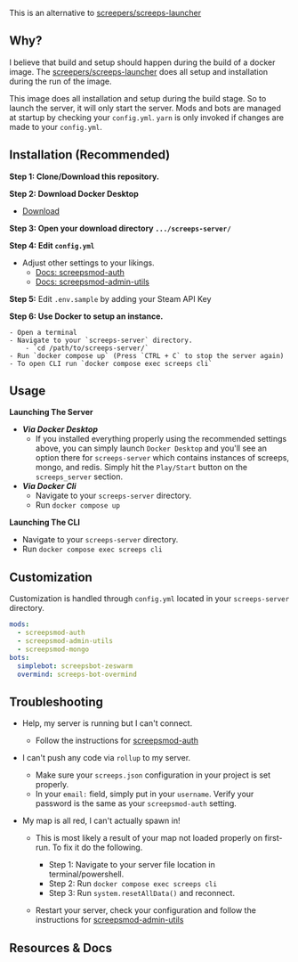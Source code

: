 This is an alternative to [screepers/screeps-launcher]

## Why?

I believe that build and setup should happen during the build of a docker image.
The [screepers/screeps-launcher] does all setup and installation during the run of the image.

This image does all installation and setup during the build stage.
So to launch the server, it will only start the server.
Mods and bots are managed at startup by checking your `config.yml`.
`yarn` is only invoked if changes are made to your `config.yml`.

## Installation (Recommended)

**Step 1: Clone/Download this repository.**

**Step 2: Download Docker Desktop**

- [Download](https://www.docker.com/products/docker-desktop/)

**Step 3: Open your download directory `.../screeps-server/`**

**Step 4: Edit `config.yml`**

- Adjust other settings to your likings.
  - [Docs: screepsmod-auth](https://github.com/ScreepsMods/screepsmod-auth)
  - [Docs: screepsmod-admin-utils](https://github.com/ScreepsMods/screepsmod-admin-utils)

**Step 5:** Edit `.env.sample` by adding your Steam API Key

**Step 6: Use Docker to setup an instance.**

    - Open a terminal
    - Navigate to your `screeps-server` directory.
    	- `cd /path/to/screeps-server/`
    - Run `docker compose up` (Press `CTRL + C` to stop the server again)
    - To open CLI run `docker compose exec screeps cli`

## Usage

**Launching The Server**

- **_Via Docker Desktop_**
  - If you installed everything properly using the recommended settings above, you can simply launch `Docker Desktop` and you'll see an option there for `screeps-server` which contains instances of screeps, mongo, and redis. Simply hit the `Play/Start` button on the `screeps_server` section.
- **_Via Docker Cli_**
  - Navigate to your `screeps-server` directory.
  - Run `docker compose up`

**Launching The CLI**

- Navigate to your `screeps-server` directory.
- Run `docker compose exec screeps cli`

## Customization

Customization is handled through `config.yml` located in your `screeps-server` directory.

```yml
mods:
  - screepsmod-auth
  - screepsmod-admin-utils
  - screepsmod-mongo
bots:
  simplebot: screepsbot-zeswarm
  overmind: screeps-bot-overmind
```

## Troubleshooting

- Help, my server is running but I can't connect.
  - Follow the instructions for [screepsmod-auth](https://github.com/ScreepsMods/screepsmod-auth)
- I can't push any code via `rollup` to my server.
  - Make sure your `screeps.json` configuration in your project is set properly.
  - In your `email:` field, simply put in your `username`. Verify your password is the same as your `screepsmod-auth` setting.
- My map is all red, I can't actually spawn in!

  - This is most likely a result of your map not loaded properly on first-run. To fix it do the following.

    - Step 1: Navigate to your server file location in terminal/powershell.
    - Step 2: Run `docker compose exec screeps cli`
    - Step 3: Run `system.resetAllData()` and reconnect.

  - Restart your server, check your configuration and follow the instructions for [screepsmod-admin-utils](https://github.com/ScreepsMods/screepsmod-admin-utils)

## Resources & Docs

[screepers/screeps-launcher]: https://github.com/screepers/screeps-launcher
[screepsmod-auth]: https://github.com/ScreepsMods/screepsmod-auth
[screepsmod-admin-utils]: https://github.com/ScreepsMods/screepsmod-admin-utils
[screepsmod-mongo]: https://github.com/ScreepsMods/screepsmod-mongo
